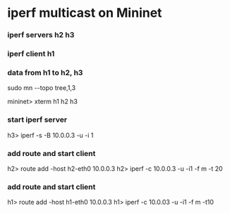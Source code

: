 # iperf multicast on Mininet
### iperf servers h2 h3
### iperf client h1
### data from h1 to h2, h3

sudo mn --topo tree,1,3

mininet> xterm h1 h2 h3

### start iperf server
h3> iperf -s -B 10.0.0.3 -u -i 1

### add route and start client
h2> route add -host h2-eth0 10.0.0.3
h2> iperf -c 10.0.0.3 -u -i1 -f m -t 20
### add route and start client
h1> route add -host h1-eth0 10.0.0.3
h1> iperf -c 10.0.03 -u -i1 -f m -t10

